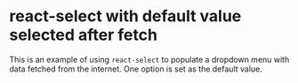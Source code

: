 # react-select with default value selected after fetch

This is an example of using `react-select` to populate a dropdown menu with data fetched from the internet. One option is set as the default value.
